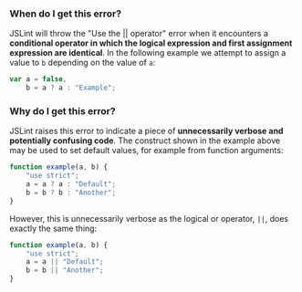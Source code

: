 <!---
{
    "titles": [
        "Use the || operator"
    ],
    "tools": [
        "jslint"
    ],
    "author": "jallardice",
    "slugs": [
        "use-the-or-operator"
    ]
}
-->

### When do I get this error?

JSLint will throw the "Use the || operator" error when it encounters a **conditional operator in which the logical
expression and first assignment expression are identical**. In the following example we attempt to assign a value to `b`
depending on the value of `a`:

```javascript
var a = false,
    b = a ? a : "Example";
```

### Why do I get this error?

JSLint raises this error to indicate a piece of **unnecessarily verbose and potentially confusing code**. The construct
shown in the example above may be used to set default values, for example from function arguments:

```javascript
function example(a, b) {
    "use strict";
    a = a ? a : "Default";
    b = b ? b : "Another";
}
```

However, this is unnecessarily verbose as the logical or operator, `||`, does exactly the same thing:

```javascript
function example(a, b) {
    "use strict";
    a = a || "Default";
    b = b || "Another";
}
```
